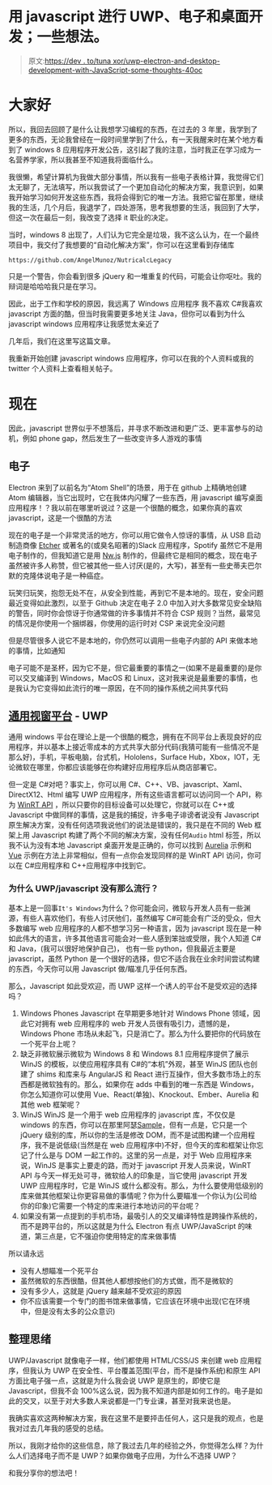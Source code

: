 # 用 javascript 进行 UWP、电子和桌面开发；一些想法。

> 原文:[https://dev . to/tuna xor/uwp-electron-and-desktop-development-with-JavaScript-some-thoughts-40oc](https://dev.to/tunaxor/uwp-electron-and-desktop-development-with-javascript-some-thoughts-40oc)

# 大家好

所以，我回去回顾了是什么让我想学习编程的东西，在过去的 3 年里，我学到了更多的东西，无论我曾经在一段时间里学到了什么，有一天我醒来时在某个地方看到了 windows 8 应用程序开发公告，这引起了我的注意，当时我正在学习成为一名营养学家，所以我甚至不知道我将面临什么。

我很懒，希望计算机为我做大部分事情，所以我有一些电子表格计算，我觉得它们太无聊了，无法填写，所以我尝试了一个更加自动化的解决方案，我意识到，如果我开始学习如何开发这些东西，我将会得到它的唯一方法。我把它留在那里，继续我的生活，几个月后，我退学了，四处游荡，思考我想要的生活，我回到了大学，但这一次在最后一刻，我改变了选择 it 职业的决定。

当时，windows 8 出现了，人们认为它完全是垃圾，我不这么认为，在一个最终项目中，我交付了我想要的“自动化解决方案”，你可以在这里看到存储库

`https://github.com/AngelMunoz/NutricalcLegacy`

只是一个警告，你会看到很多 jQuery 和一堆重复的代码，可能会让你呕吐。我的辩词是哈哈哈我只是在学习。

因此，出于工作和学校的原因，我远离了 Windows 应用程序
我不喜欢 C#我喜欢 javascript 方面的酷，但当时我需要更多地关注 Java，但你可以看到为什么 javascript windows 应用程序让我感觉太亲近了

几年后，我们在这里写这篇文章。

我重新开始创建 javascript windows 应用程序，你可以在我的个人资料或我的 twitter 个人资料上查看相关帖子。

# 现在

因此，javascript 世界似乎不想落后，并寻求不断改进和更广泛、更丰富参与的动机，例如 phone gap，然后发生了一些改变许多人游戏的事情

## 电子

Electron 来到了以前名为“Atom Shell”的场景，用于在 github 上精确地创建 Atom 编辑器，当它出现时，它在我体内闪耀了一些东西，用 javascript 编写桌面应用程序！？我以前在哪里听说过？这是一个很酷的概念，如果你真的喜欢 javascript，这是一个很酷的方法

现在的电子是一个非常灵活的地方，你可以用它做令人惊讶的事情，从 USB 启动制造商像 [Etcher](https://etcher.io) 或著名的(或臭名昭著的)Slack 应用程序，Spotify 虽然它不是用电子制作的，但我知道它是用 [Nw.js](https://nwjs.io) 制作的，但最终它是相同的概念，现在电子虽然被许多人称赞，但它被其他一些人讨厌(是的，大写)，甚至有一些史蒂夫巴尔默的克隆体说电子是一种癌症。

玩笑归玩笑，抱怨无处不在，从安全到性能，再到它不是本地的。现在，安全问题最近变得如此激烈，以至于 Github 决定在电子 2.0 中加入对大多数常见安全缺陷的警告，同时你会惊讶于你通常做的许多事情并不符合 CSP 规则？当然，最常见的情况是你使用一个捆绑器，你使用的运行时对 CSP 来说完全没问题

但是尽管很多人说它不是本地的，你仍然可以调用一些电子内部的 API 来做本地的事情，比如通知

电子可能不是圣杯，因为它不是，但它最重要的事情之一(如果不是最重要的)是你可以交叉编译到 Windows，MacOS 和 Linux，这对我来说是最重要的事情，也是我认为它变得如此流行的唯一原因，在不同的操作系统之间共享代码

## [通用视窗平台](https://docs.microsoft.com/en-us/windows/uwp/get-started/universal-application-platform-guide) - UWP

通用 windows 平台在理论上是一个很酷的概念，拥有在不同平台上表现良好的应用程序，并以基本上接近零成本的方式共享大部分代码(我猜可能有一些情况不是那么好)，手机，平板电脑，台式机，Hololens，Surface Hub，Xbox，IOT，无论微软在哪里，你都应该能够在你构建好应用程序后从商店部署它。

但一定是 C#对吧？事实上，你可以用 C#、C++、VB、javascript、Xaml、DirectX12、Html 编写 UWP 应用程序，所有这些语言都可以访问同一个 API，称为 [WinRT API](https://docs.microsoft.com/en-us/uwp/api) ，所以只要你的目标设备可以处理它，你就可以在 C++或 Javascript 中做同样的事情，这是我的捕捉，许多电子诽谤者说没有 Javascript 原生解决方案，没有任何选项我说他们的说法是错误的，我只是在不同的 Web 框架上用 Javascript 构建了两个不同的解决方案，没有任何`Audio` html 标签，所以我不认为没有本地 Javascript 桌面开发是正确的，你可以找到 [Aurelia](https://github.com/AngelMunoz/AureliaUWP) 示例和 [Vue](https://github.com/AngelMunoz/Vue-UWP) 示例在方法上非常相似，但有一点你会发现同样的是 WinRT API 访问，你可以在 C#应用程序和 C++应用程序中找到它。

### 为什么 UWP/javascript 没有那么流行？

基本上是一回事`It's Windows`为什么？你可能会问，微软与开发人员有一些渊源，有些人喜欢他们，有些人讨厌他们，虽然编写 C#可能会有广泛的受众，但大多数编写 web 应用程序的人都不想学习另一种语言，因为 javascript 现在是一种如此伟大的语言，许多其他语言可能会对一些人感到笨拙或受限，我个人知道 C#和 Java，(我可以很好地保护自己)， 也有一些 python，但我最近主要是 javascript，虽然 Python 是一个很好的选择，但它不适合我在业余时间尝试构建的东西，今天你可以用 Javascript 做/瞄准几乎任何东西。

那么，Javascript 如此受欢迎，而 UWP 这样一个诱人的平台不是受欢迎的选择吗？

1.  Windows Phones Javascript 在早期更多地针对 Windows Phone 领域，因此它对拥有 web 应用程序的 web 开发人员很有吸引力，遗憾的是，Windows Phone 市场从未起飞，只是消亡了。那么为什么要把你的代码放在一个死平台上呢？
2.  缺乏非微软展示微软为 Windows 8 和 Windows 8.1 应用程序提供了展示 WinJS 的模板，以使应用程序具有 C#的“本机”外观，甚至 WinJS 团队也创建了 shims 和库来与 AngularJS 和 React 进行互操作，但大多数市场上的东西都是微软独有的。那么，如果你在 adds 中看到的唯一东西是 Windows，你怎么知道你可以使用 Vue、React(单独)、Knockout、Ember、Aurelia 和其他 web 框架呢？
3.  WinJS WinJS 是一个用于 web 应用程序的 javascript 库，不仅仅是 windows 的东西，你可以在那里阿瑟[Sample](//winjs-l7ad.firebaseapp.com)，但有一点是，它只是一个 jQuery 级别的库，所以你的生活是修改 DOM，而不是试图构建一个应用程序，我不是说低级(当然是在 web 应用程序中)不好，但今天的库和框架让你忘记了什么是与 DOM 一起工作的。这里的另一点是，对于 Web 应用程序来说，WinJS 是事实上要走的路，而对于 javascript 开发人员来说，WinRT API 与今天一样无处可寻，微软给人的印象是，当它使用 javascript 开发 UWP 应用程序时，它是 WinJS 或什么都没有。那么，为什么要使用低级别的库来做其他框架让你更容易做的事情呢？你为什么要瞄准一个你认为(公司给你的印象)它需要一个特定的库来进行本地访问的平台呢？
4.  如果没有第一点提到的手机市场，最吸引人的交叉编译特性是跨操作系统的，而不是跨平台的，所以这就是为什么 Electron 有点 UWP/JavaScript 的味道，第三点是，它不强迫你使用特定的库来做事情

所以请永远

*   没有人想瞄准一个死平台
*   虽然微软的东西很酷，但其他人都想按他们的方式做，而不是微软的
*   没有多少人，这就是 jQuery 越来越不受欢迎的原因
*   你不应该需要一个专门的图书馆来做事情，它应该在环境中出现(它在环境中，但是没有太多的公众意识)

## 整理思绪

UWP/Javascript 就像电子一样，他们都使用 HTML/CSS/JS 来创建 web 应用程序，但我认为 UWP 在安全性、平台覆盖范围(平台，而不是操作系统)和原生 API 方面比电子强一点，这就是为什么我会说 UWP 是原生的，即使它是 Javascript，但我不会 100%这么说，因为我不知道内部是如何工作的。电子是如此的交叉，以至于对大多数人来说都是一门专业课，甚至对我来说也是。

我确实喜欢这两种解决方案，我在这里不是要抨击任何人，这只是我的观点，也是我对过去几年我的感受的总结。

所以，我刚才给你的这些信息，除了我过去几年的经验之外，你觉得怎么样？为什么人们选择电子而不是 UWP？如果你做电子应用，为什么不选择 UWP？

和我分享你的想法吧！